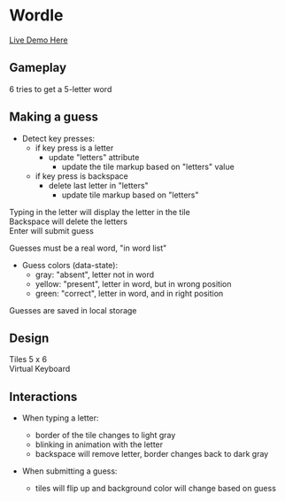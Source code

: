 # Wordle
[Live Demo Here](https://roufy235.github.io/wordle-clone/)

## Gameplay
6 tries to get a 5-letter word

## Making a guess
* Detect key presses: <br>
    - if key press is a letter
        - update "letters" attribute
            - update the tile markup based on "letters" value
    - if key press is backspace
        - delete last letter in "letters"
            - update tile markup based on "letters"

Typing in the letter will display the letter in the tile <br>
Backspace will delete the letters <br>
Enter will submit guess <br>

Guesses must be a real word, "in word list" <br>
* Guess colors (data-state): <br>
    - gray: "absent", letter not in word <br>
    - yellow: "present", letter in word, but in wrong position <br>
    - green: "correct", letter in word, and in right position <br>

Guesses are saved in local storage <br>
## Design
Tiles 5 x 6 <br>
Virtual Keyboard <br>
## Interactions
* When typing a letter: <br>
    - border of the tile changes to light gray <br>
    - blinking in animation with the letter <br>
    - backspace will remove letter, border changes back to dark gray <br>

* When submitting a guess: <br>
    - tiles will flip up and background color will change based on guess <br>

